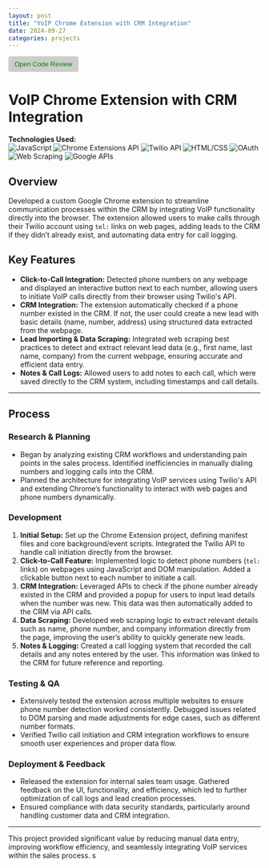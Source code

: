 ```yaml
---
layout: post
title: "VoIP Chrome Extension with CRM Integration"
date: 2024-09-27
categories: projects
---
```


<div class="collapsible-section">
    <button class="expand-button" style="background-color: #ccc; color: green; border: none; cursor: pointer; padding: 8px 12px; border-radius: 4px;">
        Open Code Review
    </button>
    <div class="collapsible-content" style="display: none; overflow: hidden; transition: max-height 0.3s ease; max-height: 0;">
        <p>
            Here you can add your code insights, explanations, and more. For example:
        </p>
        <pre><code>
// Example code snippet
function exampleFunction() {
    console.log("This is an example function!");
}
        </code></pre>
        <p>
            More insights can follow here...
        </p>
    </div>
</div>

<style>
.collapsible-section .collapsible-header {
    cursor: pointer;
    padding: 10px;
    background-color: #f0f0f0; /* Light gray background */
    border: 1px solid #ccc; /* Light gray border */
    border-radius: 5px; /* Rounded corners */
    margin: 5px 0; /* Space between sections */
}

.collapsible-section .collapsible-content {
    padding: 10px;
    border-top: 1px solid #ccc; /* Border on top of content */
}

/* Animation for expanding/collapsing */
.collapsible-content.open {
    max-height: 500px; /* Arbitrary high value to allow smooth animation */
    transition: max-height 0.5s ease-in-out;
}

.collapsible-content.closed {
    max-height: 0;
    transition: max-height 0.5s ease-in-out;
}
</style>

<script>
    // Script to handle the collapsible functionality
    document.querySelector('.expand-button').addEventListener('click', function() {
        const content = this.parentNode.querySelector('.collapsible-content');
        if (content.style.display === "block") {
            content.style.display = "none";
            content.classList.remove('open');
            content.classList.add('closed');
            this.innerHTML = 'Open Code Review'; // Change text to Open Code Review
        } else {
            content.style.display = "block";
            content.classList.remove('closed');
            content.classList.add('open');
            this.innerHTML = 'Close Code Review'; // Change text to Close Code Review
        }
    });
</script>


# VoIP Chrome Extension with CRM Integration

**Technologies Used:**  
![JavaScript](https://img.shields.io/badge/-JavaScript-F7DF1E?logo=javascript&logoColor=black) ![Chrome Extensions API](https://img.shields.io/badge/-Chrome_Extensions_API-4285F4?logo=google-chrome&logoColor=white) ![Twilio API](https://img.shields.io/badge/-Twilio_API-F22F46?logo=twilio&logoColor=white) ![HTML/CSS](https://img.shields.io/badge/-HTML/CSS-E34F26?logo=html5&logoColor=white) ![OAuth](https://img.shields.io/badge/-OAuth-4285F4?logo=oauth&logoColor=white) ![Web Scraping](https://img.shields.io/badge/-Web_Scraping-239120?logo=python&logoColor=white) ![Google APIs](https://img.shields.io/badge/-Google_APIs-4285F4?logo=google&logoColor=white)

## Overview

Developed a custom Google Chrome extension to streamline communication processes within the CRM by integrating VoIP functionality directly into the browser. The extension allowed users to make calls through their Twilio account using `tel:` links on web pages, adding leads to the CRM if they didn’t already exist, and automating data entry for call logging.

## Key Features

- **Click-to-Call Integration:** Detected phone numbers on any webpage and displayed an interactive button next to each number, allowing users to initiate VoIP calls directly from their browser using Twilio's API.
- **CRM Integration:** The extension automatically checked if a phone number existed in the CRM. If not, the user could create a new lead with basic details (name, number, address) using structured data extracted from the webpage.
- **Lead Importing & Data Scraping:** Integrated web scraping best practices to detect and extract relevant lead data (e.g., first name, last name, company) from the current webpage, ensuring accurate and efficient data entry.
- **Notes & Call Logs:** Allowed users to add notes to each call, which were saved directly to the CRM system, including timestamps and call details.

---

## Process

### Research & Planning

- Began by analyzing existing CRM workflows and understanding pain points in the sales process. Identified inefficiencies in manually dialing numbers and logging calls into the CRM.
- Planned the architecture for integrating VoIP services using Twilio's API and extending Chrome’s functionality to interact with web pages and phone numbers dynamically.

### Development

1. **Initial Setup:** Set up the Chrome Extension project, defining manifest files and core background/event scripts. Integrated the Twilio API to handle call initiation directly from the browser.
2. **Click-to-Call Feature:** Implemented logic to detect phone numbers (`tel:` links) on webpages using JavaScript and DOM manipulation. Added a clickable button next to each number to initiate a call.
3. **CRM Integration:** Leveraged APIs to check if the phone number already existed in the CRM and provided a popup for users to input lead details when the number was new. This data was then automatically added to the CRM via API calls.
4. **Data Scraping:** Developed web scraping logic to extract relevant details such as name, phone number, and company information directly from the page, improving the user’s ability to quickly generate new leads.
5. **Notes & Logging:** Created a call logging system that recorded the call details and any notes entered by the user. This information was linked to the CRM for future reference and reporting.

### Testing & QA

- Extensively tested the extension across multiple websites to ensure phone number detection worked consistently. Debugged issues related to DOM parsing and made adjustments for edge cases, such as different number formats.
- Verified Twilio call initiation and CRM integration workflows to ensure smooth user experiences and proper data flow.

### Deployment & Feedback

- Released the extension for internal sales team usage. Gathered feedback on the UI, functionality, and efficiency, which led to further optimization of call logs and lead creation processes.
- Ensured compliance with data security standards, particularly around handling customer data and CRM integration.

---

This project provided significant value by reducing manual data entry, improving workflow efficiency, and seamlessly integrating VoIP services within the sales process.
s